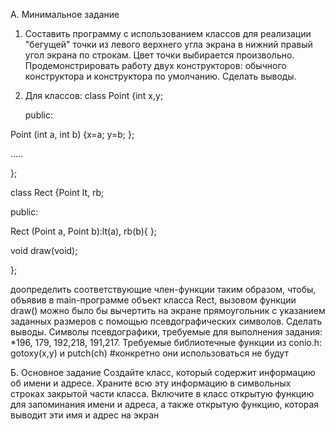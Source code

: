 А. Минимальное задание
1. Составить программу с использованием классов для реализации "бегущей" точки из левого верхнего угла экрана в нижний правый угол экрана по строкам. Цвет точки выбирается произвольно. Продемонстрировать работу двух конструкторов: обычного конструктора и конструктора по умолчанию. Сделать выводы.
2. Для классов:
  class Point {int x,y;

   public:
   
  Point (int a, int b)  {x=a; y=b; };
  
  …..
  
   };
   
  class Rect {Point lt, rb;
  
   public:
   
  Rect (Point a, Point b):lt(a), rb(b){   };
  
  void draw(void);
  
  };
  
доопределить соответствующие член-функции таким образом, чтобы, объявив в main-программе объект класса Rect, вызовом функции draw() можно было бы вычертить на экране прямоугольник с указанием заданных размеров с помощью псевдографических символов. Сделать выводы.
Символы псевдографики, требуемые для выполнения задания: *196, 179, 192,218, 191,217. Требуемые библиотечные функции из conio.h:    gotoxy(x,y)  и  putch(ch) 
#конкретно они использоваться не будут

Б. Основное задание
Создайте класс, который содержит информацию об имени и адресе. Храните всю эту информацию в символьных строках закрытой части класса. Включите в класс открытую функцию для запоминания имени и адреса, а также открытую функцию, которая выводит эти имя и адрес на экран
